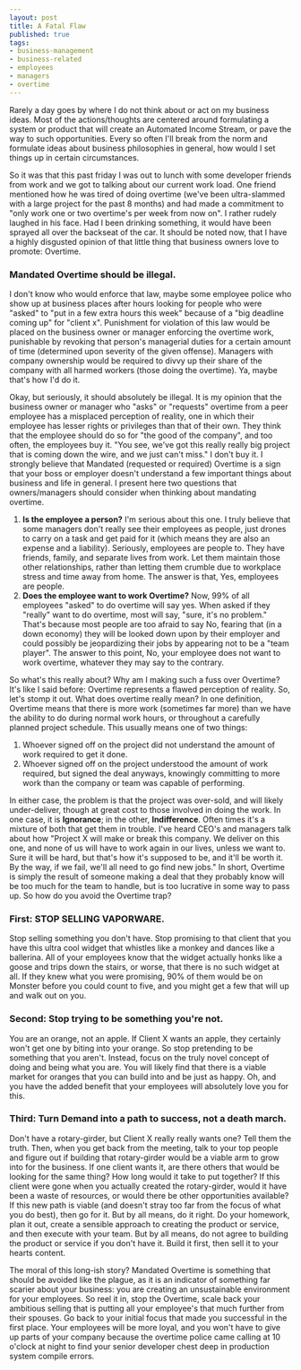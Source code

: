 ```yaml
---
layout: post
title: A Fatal Flaw
published: true
tags:
- business-management
- business-related
- employees
- managers
- overtime
---
```

Rarely a day goes by where I do not think about or act on my business ideas. Most of the actions/thoughts are centered around formulating a system or product that will create an Automated Income Stream, or pave the way to such opportunities. Every so often I'll break from the norm and formulate ideas about business philosophies in general, how would I set things up in certain circumstances.

So it was that this past friday I was out to lunch with some developer friends from work and we got to talking about our current work load. One friend mentioned how he was tired of doing overtime (we've been ultra-slammed with a large project for the past 8 months) and had made a commitment to "only work one or two overtime's per week from now on". I rather rudely laughed in his face. Had I been drinking something, it would have been sprayed all over the backseat of the car. It should be noted now, that I have a highly disgusted opinion of that little thing that business owners love to promote: Overtime.

### Mandated Overtime should be illegal.

I don't know who would enforce that law, maybe some employee police who show up at business places after hours looking for people who were "asked" to "put in a few extra hours this week" because of a "big deadline coming up" for "client x". Punishment for violation of this law would be placed on the business owner or manager enforcing the overtime work, punishable by revoking that person's managerial duties for a certain amount of time (determined upon severity of the given offense). Managers with company ownership would be required to divvy up their share of the company with all harmed workers (those doing the overtime). Ya, maybe that's how I'd do it.

Okay, but seriously, it should absolutely be illegal. It is my opinion that the business owner or manager who "asks" or "requests" overtime from a peer employee has a misplaced perception of reality, one in which their employee has lesser rights or privileges than that of their own. They think that the employee should do so for "the good of the company", and too often, the employees buy it. "You see, we've got this really really big project that is coming down the wire, and we just can't miss." I don't buy it. I strongly believe that Mandated (requested or required) Overtime is a sign that your boss or employer doesn't understand a few important things about business and life in general. I present here two questions that owners/managers should consider when thinking about mandating overtime.

1. **Is the employee a person?** I'm serious about this one. I truly believe that some managers don't really see their employees as people, just drones to carry on a task and get paid for it (which means they are also an expense and a liability). Seriously, employees are people to. They have friends, family, and separate lives from work. Let them maintain those other relationships, rather than letting them crumble due to workplace stress and time away from home. The answer is that, Yes, employees are people.
2. **Does the employee want to work Overtime?** Now, 99% of all employees "asked" to do overtime will say yes. When asked if they "really" want to do overtime, most will say, "sure, it's no problem." That's because most people are too afraid to say No, fearing that (in a down economy) they will be looked down upon by their employer and could possibly be jeopardizing their jobs by appearing not to be a "team player". The answer to this point, No, your employee does not want to work overtime, whatever they may say to the contrary.

So what's this really about? Why am I making such a fuss over Overtime? It's like I said before: Overtime represents a flawed perception of reality. So, let's stomp it out. What does overtime really mean? In one definition, Overtime means that there is more work (sometimes far more) than we have the ability to do during normal work hours, or throughout a carefully planned project schedule. This usually means one of two things:

1. Whoever signed off on the project did not understand the amount of work required to get it done.
2. Whoever signed off on the project understood the amount of work required, but signed the deal anyways, knowingly committing to more work than the company or team was capable of performing.

In either case, the problem is that the project was over-sold, and will likely under-deliver, though at great cost to those involved in doing the work. In one case, it is **Ignorance**; in the other, **Indifference**. Often times it's a mixture of both that get them in trouble. I've heard CEO's and managers talk about how "Project X will make or break this company. We deliver on this one, and none of us will have to work again in our lives, unless we want to. Sure it will be hard, but that's how it's supposed to be, and it'll be worth it. By the way, if we fail, we'll all need to go find new jobs." In short, Overtime is simply the result of someone making a deal that they probably know will be too much for the team to handle, but is too lucrative in some way to pass up. So how do you avoid the Overtime trap?

### First: STOP SELLING VAPORWARE.

Stop selling something you don't have. Stop promising to that client that you have this ultra cool widget that whistles like a monkey and dances like a ballerina. All of your employees know that the widget actually honks like a goose and trips down the stairs, or worse, that there is no such widget at all. If they knew what you were promising, 90% of them would be on Monster before you could count to five, and you might get a few that will up and walk out on you. 
### Second: Stop trying to be something you're not.

You are an orange, not an apple. If Client X wants an apple, they certainly won't get one by biting into your orange. So stop pretending to be something that you aren't. Instead, focus on the truly novel concept of doing and being what you are. You will likely find that there is a viable market for oranges that you can build into and be just as happy. Oh, and you have the added benefit that your employees will absolutely love you for this. 
### Third: Turn Demand into a path to success, not a death march.

Don't have a rotary-girder, but Client X really really wants one? Tell them the truth. Then, when you get back from the meeting, talk to your top people and figure out if building that rotary-girder would be a viable arm to grow into for the business. If one client wants it, are there others that would be looking for the same thing? How long would it take to put together? If this client were gone when you actually created the rotary-girder, would it have been a waste of resources, or would there be other opportunities available? If this new path is viable (and doesn't stray too far from the focus of what you do best), then go for it. But by all means, do it right. Do your homework, plan it out, create a sensible approach to creating the product or service, and then execute with your team. But by all means, do not agree to building the product or service if you don't have it. Build it first, then sell it to your hearts content.

The moral of this long-ish story? Mandated Overtime is something that should be avoided like the plague, as it is an indicator of something far scarier about your business: you are creating an unsustainable environment for your employees. So reel it in, stop the Overtime, scale back your ambitious selling that is putting all your employee's that much further from their spouses. Go back to your initial focus that made you successful in the first place. Your employees will be more loyal, and you won't have to give up parts of your company because the overtime police came calling at 10 o'clock at night to find your senior developer chest deep in production system compile errors.

